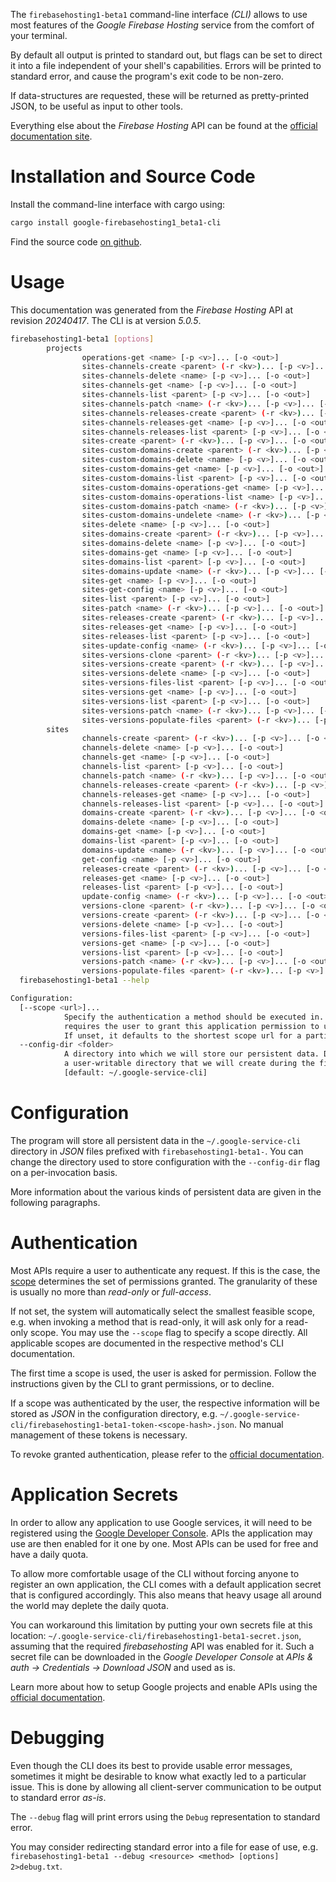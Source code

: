 <!---
DO NOT EDIT !
This file was generated automatically from 'src/generator/templates/cli/README.md.mako'
DO NOT EDIT !
-->
The `firebasehosting1-beta1` command-line interface *(CLI)* allows to use most features of the *Google Firebase Hosting* service from the comfort of your terminal.

By default all output is printed to standard out, but flags can be set to direct it into a file independent of your shell's
capabilities. Errors will be printed to standard error, and cause the program's exit code to be non-zero.

If data-structures are requested, these will be returned as pretty-printed JSON, to be useful as input to other tools.

Everything else about the *Firebase Hosting* API can be found at the
[official documentation site](https://firebase.google.com/docs/hosting/).

# Installation and Source Code

Install the command-line interface with cargo using:

```bash
cargo install google-firebasehosting1_beta1-cli
```

Find the source code [on github](https://github.com/Byron/google-apis-rs/tree/main/gen/firebasehosting1_beta1-cli).

# Usage

This documentation was generated from the *Firebase Hosting* API at revision *20240417*. The CLI is at version *5.0.5*.

```bash
firebasehosting1-beta1 [options]
        projects
                operations-get <name> [-p <v>]... [-o <out>]
                sites-channels-create <parent> (-r <kv>)... [-p <v>]... [-o <out>]
                sites-channels-delete <name> [-p <v>]... [-o <out>]
                sites-channels-get <name> [-p <v>]... [-o <out>]
                sites-channels-list <parent> [-p <v>]... [-o <out>]
                sites-channels-patch <name> (-r <kv>)... [-p <v>]... [-o <out>]
                sites-channels-releases-create <parent> (-r <kv>)... [-p <v>]... [-o <out>]
                sites-channels-releases-get <name> [-p <v>]... [-o <out>]
                sites-channels-releases-list <parent> [-p <v>]... [-o <out>]
                sites-create <parent> (-r <kv>)... [-p <v>]... [-o <out>]
                sites-custom-domains-create <parent> (-r <kv>)... [-p <v>]... [-o <out>]
                sites-custom-domains-delete <name> [-p <v>]... [-o <out>]
                sites-custom-domains-get <name> [-p <v>]... [-o <out>]
                sites-custom-domains-list <parent> [-p <v>]... [-o <out>]
                sites-custom-domains-operations-get <name> [-p <v>]... [-o <out>]
                sites-custom-domains-operations-list <name> [-p <v>]... [-o <out>]
                sites-custom-domains-patch <name> (-r <kv>)... [-p <v>]... [-o <out>]
                sites-custom-domains-undelete <name> (-r <kv>)... [-p <v>]... [-o <out>]
                sites-delete <name> [-p <v>]... [-o <out>]
                sites-domains-create <parent> (-r <kv>)... [-p <v>]... [-o <out>]
                sites-domains-delete <name> [-p <v>]... [-o <out>]
                sites-domains-get <name> [-p <v>]... [-o <out>]
                sites-domains-list <parent> [-p <v>]... [-o <out>]
                sites-domains-update <name> (-r <kv>)... [-p <v>]... [-o <out>]
                sites-get <name> [-p <v>]... [-o <out>]
                sites-get-config <name> [-p <v>]... [-o <out>]
                sites-list <parent> [-p <v>]... [-o <out>]
                sites-patch <name> (-r <kv>)... [-p <v>]... [-o <out>]
                sites-releases-create <parent> (-r <kv>)... [-p <v>]... [-o <out>]
                sites-releases-get <name> [-p <v>]... [-o <out>]
                sites-releases-list <parent> [-p <v>]... [-o <out>]
                sites-update-config <name> (-r <kv>)... [-p <v>]... [-o <out>]
                sites-versions-clone <parent> (-r <kv>)... [-p <v>]... [-o <out>]
                sites-versions-create <parent> (-r <kv>)... [-p <v>]... [-o <out>]
                sites-versions-delete <name> [-p <v>]... [-o <out>]
                sites-versions-files-list <parent> [-p <v>]... [-o <out>]
                sites-versions-get <name> [-p <v>]... [-o <out>]
                sites-versions-list <parent> [-p <v>]... [-o <out>]
                sites-versions-patch <name> (-r <kv>)... [-p <v>]... [-o <out>]
                sites-versions-populate-files <parent> (-r <kv>)... [-p <v>]... [-o <out>]
        sites
                channels-create <parent> (-r <kv>)... [-p <v>]... [-o <out>]
                channels-delete <name> [-p <v>]... [-o <out>]
                channels-get <name> [-p <v>]... [-o <out>]
                channels-list <parent> [-p <v>]... [-o <out>]
                channels-patch <name> (-r <kv>)... [-p <v>]... [-o <out>]
                channels-releases-create <parent> (-r <kv>)... [-p <v>]... [-o <out>]
                channels-releases-get <name> [-p <v>]... [-o <out>]
                channels-releases-list <parent> [-p <v>]... [-o <out>]
                domains-create <parent> (-r <kv>)... [-p <v>]... [-o <out>]
                domains-delete <name> [-p <v>]... [-o <out>]
                domains-get <name> [-p <v>]... [-o <out>]
                domains-list <parent> [-p <v>]... [-o <out>]
                domains-update <name> (-r <kv>)... [-p <v>]... [-o <out>]
                get-config <name> [-p <v>]... [-o <out>]
                releases-create <parent> (-r <kv>)... [-p <v>]... [-o <out>]
                releases-get <name> [-p <v>]... [-o <out>]
                releases-list <parent> [-p <v>]... [-o <out>]
                update-config <name> (-r <kv>)... [-p <v>]... [-o <out>]
                versions-clone <parent> (-r <kv>)... [-p <v>]... [-o <out>]
                versions-create <parent> (-r <kv>)... [-p <v>]... [-o <out>]
                versions-delete <name> [-p <v>]... [-o <out>]
                versions-files-list <parent> [-p <v>]... [-o <out>]
                versions-get <name> [-p <v>]... [-o <out>]
                versions-list <parent> [-p <v>]... [-o <out>]
                versions-patch <name> (-r <kv>)... [-p <v>]... [-o <out>]
                versions-populate-files <parent> (-r <kv>)... [-p <v>]... [-o <out>]
  firebasehosting1-beta1 --help

Configuration:
  [--scope <url>]...
            Specify the authentication a method should be executed in. Each scope
            requires the user to grant this application permission to use it.
            If unset, it defaults to the shortest scope url for a particular method.
  --config-dir <folder>
            A directory into which we will store our persistent data. Defaults to
            a user-writable directory that we will create during the first invocation.
            [default: ~/.google-service-cli]

```

# Configuration

The program will store all persistent data in the `~/.google-service-cli` directory in *JSON* files prefixed with `firebasehosting1-beta1-`.  You can change the directory used to store configuration with the `--config-dir` flag on a per-invocation basis.

More information about the various kinds of persistent data are given in the following paragraphs.

# Authentication

Most APIs require a user to authenticate any request. If this is the case, the [scope][scopes] determines the 
set of permissions granted. The granularity of these is usually no more than *read-only* or *full-access*.

If not set, the system will automatically select the smallest feasible scope, e.g. when invoking a
method that is read-only, it will ask only for a read-only scope. 
You may use the `--scope` flag to specify a scope directly. 
All applicable scopes are documented in the respective method's CLI documentation.

The first time a scope is used, the user is asked for permission. Follow the instructions given 
by the CLI to grant permissions, or to decline.

If a scope was authenticated by the user, the respective information will be stored as *JSON* in the configuration
directory, e.g. `~/.google-service-cli/firebasehosting1-beta1-token-<scope-hash>.json`. No manual management of these tokens
is necessary.

To revoke granted authentication, please refer to the [official documentation][revoke-access].

# Application Secrets

In order to allow any application to use Google services, it will need to be registered using the 
[Google Developer Console][google-dev-console]. APIs the application may use are then enabled for it
one by one. Most APIs can be used for free and have a daily quota.

To allow more comfortable usage of the CLI without forcing anyone to register an own application, the CLI
comes with a default application secret that is configured accordingly. This also means that heavy usage
all around the world may deplete the daily quota.

You can workaround this limitation by putting your own secrets file at this location: 
`~/.google-service-cli/firebasehosting1-beta1-secret.json`, assuming that the required *firebasehosting* API 
was enabled for it. Such a secret file can be downloaded in the *Google Developer Console* at 
*APIs & auth -> Credentials -> Download JSON* and used as is.

Learn more about how to setup Google projects and enable APIs using the [official documentation][google-project-new].


# Debugging

Even though the CLI does its best to provide usable error messages, sometimes it might be desirable to know
what exactly led to a particular issue. This is done by allowing all client-server communication to be 
output to standard error *as-is*.

The `--debug` flag will print errors using the `Debug` representation to standard error.

You may consider redirecting standard error into a file for ease of use, e.g. `firebasehosting1-beta1 --debug <resource> <method> [options] 2>debug.txt`.


[scopes]: https://developers.google.com/+/api/oauth#scopes
[revoke-access]: http://webapps.stackexchange.com/a/30849
[google-dev-console]: https://console.developers.google.com/
[google-project-new]: https://developers.google.com/console/help/new/
